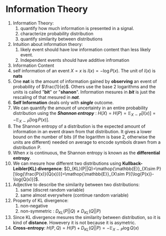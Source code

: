 # Information Theory

1. Information Theory:
   1. quantify how much information is presented in a signal.
   2. characterize probability distribution
   3. quantify similarity between distributions
2. Intuition about information theory:
   1. likely event should have low information content than less likely event.
   2. Independent events should have additive infromation
3. Information Content
4. self information of an event $X=x$ is $I(x)=-\log{P(x)}$. The unit of $I(x)$ is **nats**
5. One **nat** is the amount of information gained by **observing** an event of probability of $\frac{1}{e}$. Others use the base $2$ logarithms and the units is called "**bit**" or "**shanon**". Information mesures in **_bit_** is just the rescaling of that mesured in **_nat_**.
6. **Self Information** deals only with **_single_** outcome.
7. We can quantify the amount of uncertainty in an entire probability distribution using the _**Shannon entropy**_ : $H(X)=H(P)=\mathop{\mathbb{E}}_{X\sim P}[I(x)]=-\mathop{\mathbb{E}}_{X\sim P}[\log{P(x)}]$.
8. The Shannon entropy of a distribution is the expected amount of information in an event drawn from that distribution. It gives a lower bound on the number of bits (if the logarithm is base 2, otherwise the units are different) needed on average to encode symbols drawn from a distribution P.
9. When $x$ is continuous, the Shannon entropy is known as the **differential entropy**.
10. We can mesure how different two distributions using **Kullback-Leibler(KL) divergence**: $D_{KL}(P||Q)=\mathop{\mathbb{E}}_{X\sim P}[\log{\frac{P(x)}{Q(x)}}]=\mathop{\mathbb{E}}_{X\sim P}[\log{P(x)}-\log{Q(x)}]$.
11. Adjective to describe the similarity between two distributions:
    1. same (discret random variable)
    2. same almost everywhere (continue random variable)
12. Property of KL divergence:
    1. non-negative
    2. non-symmetric : $D_{KL}(P||Q) \neq D_{KL}(Q||P)$
13. Since KL divergence mesures the similarity between distribution, so it is kind of **distance**. Howevery it is not because it is asymetric.
14. **Cross-entropy**: $H(P,Q) = H(P)+D_{KL}(Q||P)=-\mathop{\mathbb{E}}_{X\sim P}\log{Q(x)}$
